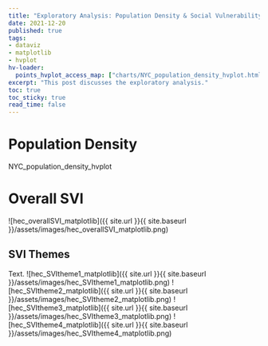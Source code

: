 ```yaml
---
title: "Exploratory Analysis: Population Density & Social Vulnerability"
date: 2021-12-20
published: true
tags:
- dataviz
- matplotlib
- hvplot
hv-loader:
  points_hvplot_access_map: ["charts/NYC_population_density_hvplot.html", "800"] # second argument is the height
excerpt: "This post discusses the exploratory analysis."
toc: true
toc_sticky: true
read_time: false
---
```


# Population Density
<div id="NYC_population_density_hvplot"></div>


NYC_population_density_hvplot
# Overall SVI

![hec_overallSVI_matplotlib]({{ site.url }}{{ site.baseurl }}/assets/images/hec_overallSVI_matplotlib.png)

## SVI Themes

Text.
![hec_SVItheme1_matplotlib]({{ site.url }}{{ site.baseurl }}/assets/images/hec_SVItheme1_matplotlib.png)
![hec_SVItheme2_matplotlib]({{ site.url }}{{ site.baseurl }}/assets/images/hec_SVItheme2_matplotlib.png)
![hec_SVItheme3_matplotlib]({{ site.url }}{{ site.baseurl }}/assets/images/hec_SVItheme3_matplotlib.png)
![hec_SVItheme4_matplotlib]({{ site.url }}{{ site.baseurl }}/assets/images/hec_SVItheme4_matplotlib.png)
